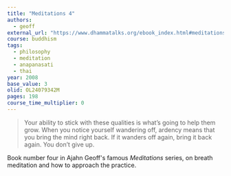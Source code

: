 ```yaml
---
title: "Meditations 4"
authors:
  - geoff
external_url: "https://www.dhammatalks.org/ebook_index.html#meditations_4"
course: buddhism
tags:
  - philosophy
  - meditation
  - anapanasati
  - thai
year: 2008
base_value: 3
olid: OL24079342M
pages: 198
course_time_multiplier: 0
---
```


> Your ability to stick with these qualities is what’s going to help them grow. When you notice yourself wandering off, ardency means that you bring the mind right back. If it wanders off again, bring it back again. You don’t give up. 

Book number four in Ajahn Geoff's famous _Meditations_ series, on breath meditation and how to approach the practice.
